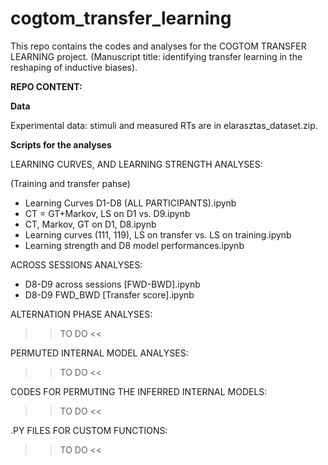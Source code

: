 # cogtom_transfer_learning
This repo contains the codes and analyses for the COGTOM TRANSFER LEARNING project. (Manuscript title: identifying transfer learning in the reshaping of inductive biases).


**REPO CONTENT:**

**Data**

Experimental data: stimuli and measured RTs are in elarasztas_dataset.zip. 

**Scripts for the analyses**

LEARNING CURVES, AND LEARNING STRENGTH ANALYSES:

(Training and transfer pahse)
- Learning Curves D1-D8 (ALL PARTICIPANTS).ipynb
- CT = GT+Markov, LS on D1 vs. D9.ipynb
- CT, Markov, GT on D1, D8.ipynb
- Learning curves (111, 119), LS on transfer vs. LS on training.ipynb
- Learning strength and D8 model performances.ipynb

ACROSS SESSIONS ANALYSES:

- D8-D9 across sessions [FWD-BWD].ipynb
- D8-D9 FWD_BWD [Transfer score].ipynb


ALTERNATION PHASE ANALYSES:

>> TO DO <<


PERMUTED INTERNAL MODEL ANALYSES:

>> TO DO <<

CODES FOR PERMUTING THE INFERRED INTERNAL MODELS:

>> TO DO <<


.PY FILES FOR CUSTOM FUNCTIONS: 

>> TO DO <<
